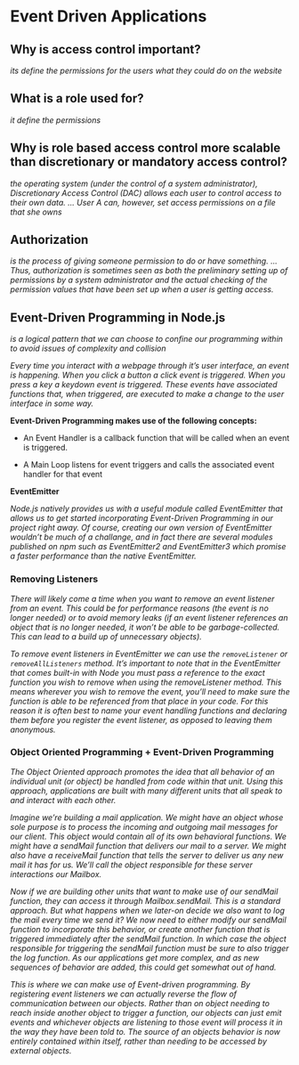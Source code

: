 # Event Driven Applications

## Why is access control important?

*its define the permissions for the users what they could do on the website*

## What is a role used for?

*it define the permissions*

## Why is role based access control more scalable than discretionary or mandatory access control?

*the operating system (under the control of a system administrator), Discretionary Access Control (DAC) allows each user to control access to their own data. ... User A can, however, set access permissions on a file that she owns*

## Authorization

*is the process of giving someone permission to do or have something. ... Thus, authorization is sometimes seen as both the preliminary setting up of permissions by a system administrator and the actual checking of the permission values that have been set up when a user is getting access.*


## Event-Driven Programming in Node.js

*is a logical pattern that we can choose to confine our programming within to avoid issues of complexity and collision*


*Every time you interact with a webpage through it’s user interface, an event is happening. When you click a button a click event is triggered. When you press a key a keydown event is triggered. These events have associated functions that, when triggered, are executed to make a change to the user interface in some way.*


**Event-Driven Programming makes use of the following concepts:**

- An Event Handler is a callback function that will be called when an event is triggered.

- A Main Loop listens for event triggers and calls the associated event handler for that event

**EventEmitter**

*Node.js natively provides us with a useful module called EventEmitter that allows us to get started incorporating Event-Driven Programming in our project right away. Of course, creating our own version of EventEmitter wouldn’t be much of a challange, and in fact there are several modules published on npm such as EventEmitter2 and EventEmitter3 which promise a faster performance than the native EventEmitter.*



### Removing Listeners

*There will likely come a time when you want to remove an event listener from an event. This could be for performance reasons (the event is no longer needed) or to avoid memory leaks (if an event listener references an object that is no longer needed, it won’t be able to be garbage-collected. This can lead to a build up of unnecessary objects).*

*To remove event listeners in EventEmitter we can use the `removeListener` or `removeAllListeners` method. It’s important to note that in the EventEmitter that comes built-in with Node you must pass a reference to the exact function you wish to remove when using the removeListener method. This means wherever you wish to remove the event, you’ll need to make sure the function is able to be referenced from that place in your code. For this reason it is often best to name your event handling functions and declaring them before you register the event listener, as opposed to leaving them anonymous.*


### Object Oriented Programming + Event-Driven Programming

*The Object Oriented approach promotes the idea that all behavior of an individual unit (or object) be handled from code within that unit. Using this approach, applications are built with many different units that all speak to and interact with each other.*

*Imagine we’re building a mail application. We might have an object whose sole purpose is to process the incoming and outgoing mail messages for our client. This object would contain all of its own behavioral functions. We might have a sendMail function that delivers our mail to a server. We might also have a receiveMail function that tells the server to deliver us any new mail it has for us. We’ll call the object responsible for these server interactions our Mailbox.*

*Now if we are building other units that want to make use of our sendMail function, they can access it through Mailbox.sendMail. This is a standard approach. But what happens when we later-on decide we also want to log the mail every time we send it? We now need to either modify our sendMail function to incorporate this behavior, or create another function that is triggered immediately after the sendMail function. In which case the object responsible for triggering the sendMail function must be sure to also trigger the log function. As our applications get more complex, and as new sequences of behavior are added, this could get somewhat out of hand.*

*This is where we can make use of Event-driven programming. By registering event listeners we can actually reverse the flow of communication between our objects. Rather than on object needing to reach inside another object to trigger a function, our objects can just emit events and whichever objects are listening to those event will process it in the way they have been told to. The source of an objects behavior is now entirely contained within itself, rather than needing to be accessed by external objects.*